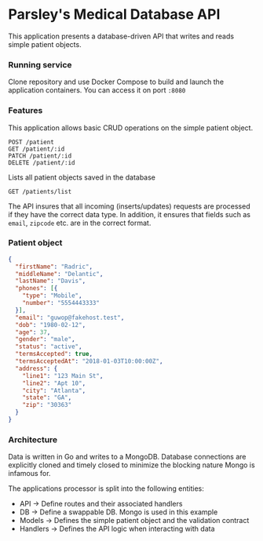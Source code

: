 # Parsley's Medical Database API

This application presents a database-driven API that writes and reads simple patient objects.

### Running service

Clone repository and use Docker Compose to build and launch the application containers. You can access it on port `:8080`

### Features

This application allows basic CRUD operations on the simple patient object.

```
POST /patient
GET /patient/:id
PATCH /patient/:id
DELETE /patient/:id
```

Lists all patient objects saved in the database
```
GET /patients/list   
```

The API insures that all incoming (inserts/updates) requests are processed if they have the correct data type. In addition, it ensures that fields such as `email`, `zipcode` etc. are in the correct format.

### Patient object

```json
{
  "firstName": "Radric",
  "middleName": "Delantic",
  "lastName": "Davis",
  "phones": [{
    "type": "Mobile",
    "number": "5554443333"
  }],
  "email": "guwop@fakehost.test",
  "dob": "1980-02-12",  
  "age": 37,
  "gender": "male",
  "status": "active",
  "termsAccepted": true,
  "termsAcceptedAt": "2018-01-03T10:00:00Z",
  "address": {
    "line1": "123 Main St",
    "line2": "Apt 10",
    "city": "Atlanta",
    "state": "GA",
    "zip": "30363"
  }
}
```

### Architecture

Data is written in Go and writes to a MongoDB. Database connections are explicitly cloned and timely closed to minimize the blocking nature Mongo is infamous for. 

The applications processor is split into the following entities:

* API -> Define routes and their associated handlers
* DB -> Define a swappable DB. Mongo is used in this example
* Models -> Defines the simple patient object and the validation contract
* Handlers -> Defines the API logic when interacting with data
